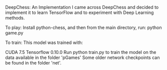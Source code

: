 DeepChess: An Implementation
I came across DeepChess and decided to implement it to learn TensorFlow and to experiment with Deep Learning methods.

To play: Install python-chess, and then from the main directory, run: python game.py

To train: This model was trained with:

CUDA 7.5
Tensorflow 0.10.0
Run python train.py to train the model on the data available in the folder 'pGames' Some older network checkpoints can be found in the folder 'net'.
